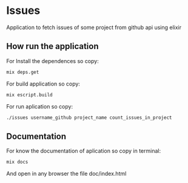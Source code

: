 # Issues

Application to fetch issues of some project from github api using elixir


## How run the application

For Install the dependences so copy:

```bash
mix deps.get
```


For build application so copy:

```bash
mix escript.build
```

For run aplication so copy:

```bash
./issues username_github project_name count_issues_in_project
```


## Documentation

For know the documentation of aplication so copy in terminal:

```bash
mix docs
```

And open in any browser the file doc/index.html

